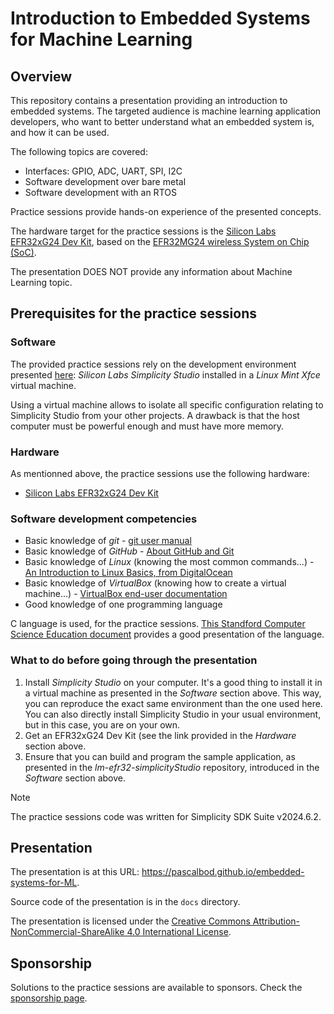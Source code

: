 # Introduction to Embedded Systems for Machine Learning

## Overview

This repository contains a presentation providing an introduction to embedded systems. The targeted audience is machine learning application developers, who want to better understand what an embedded system is, and how it can be used.

The following topics are covered:
* Interfaces: GPIO, ADC, UART, SPI, I2C
* Software development over bare metal
* Software development with an RTOS

Practice sessions provide hands-on experience of the presented concepts.

The hardware target for the practice sessions is the [Silicon Labs EFR32xG24 Dev Kit](https://www.silabs.com/development-tools/wireless/efr32xg24-dev-kit?tab=overview), based on the [EFR32MG24 wireless System on Chip (SoC)](https://www.silabs.com/wireless/zigbee/efr32mg24-series-2-socs).

The presentation DOES NOT provide any information about Machine Learning topic.

## Prerequisites for the practice sessions

### Software

The provided practice sessions rely on the development environment presented [here](https://github.com/PascalBod/lm-efr32-simplicityStudio): *Silicon Labs Simplicity Studio* installed in a *Linux Mint Xfce* virtual machine.

Using a virtual machine allows to isolate all specific configuration relating to Simplicity Studio from your other projects. A drawback is that the host computer must be powerful enough and must have more memory.

### Hardware

As mentionned above, the practice sessions use the following hardware:
* [Silicon Labs EFR32xG24 Dev Kit](https://www.silabs.com/development-tools/wireless/efr32xg24-dev-kit?tab=overview)

### Software development competencies

* Basic knowledge of *git* - [git user manual](https://git-scm.com/docs/user-manual)
* Basic knowledge of *GitHub* - [About GitHub and Git](https://docs.github.com/en/get-started/start-your-journey/about-github-and-git)
* Basic knowledge of *Linux* (knowing the most common commands...) - [An Introduction to Linux Basics, from DigitalOcean](https://www.digitalocean.com/community/tutorials/an-introduction-to-linux-basics)
* Basic knowledge of *VirtualBox* (knowing how to create a virtual machine...) - [VirtualBox end-user documentation](https://www.virtualbox.org/wiki/End-user_documentation)
* Good knowledge of one programming language

C language is used, for the practice sessions. [This Standford Computer Science Education document](http://cslibrary.stanford.edu/101/EssentialC.pdf) provides a good presentation of the language. 

### What to do before going through the presentation

1. Install *Simplicity Studio* on your computer. It's a good thing to install it in a virtual machine as presented in the *Software* section above. This way, you can reproduce the exact same environment than the one used here. You can also directly install  Simplicity Studio in your usual environment, but in this case, you are on your own.
2. Get an EFR32xG24 Dev Kit (see the link provided in the *Hardware* section above.
3. Ensure that you can build and program the sample application, as presented in the *lm-efr32-simplicityStudio* repository, introduced in the *Software* section above.

> [!Note]
> The practice sessions code was written for Simplicity SDK Suite v2024.6.2.

## Presentation

The presentation is at this URL: https://pascalbod.github.io/embedded-systems-for-ML. 

Source code of the presentation is in the `docs` directory. 

The presentation is licensed under the  [Creative Commons Attribution-NonCommercial-ShareAlike 4.0 International License](https://creativecommons.org/licenses/by-nc-sa/4.0/).

## Sponsorship

Solutions to the practice sessions are available to sponsors. Check the [sponsorship page](https://github.com/sponsors/PascalBod).